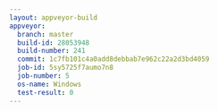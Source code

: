 ```yaml
---
layout: appveyor-build
appveyor:
  branch: master
  build-id: 28053948
  build-number: 241
  commit: 1c7fb101c4a0add8debbab7e962c22a2d3bd4059
  job-id: 5sy5725f7aumo7n8
  job-number: 5
  os-name: Windows
  test-result: 0
---
```

